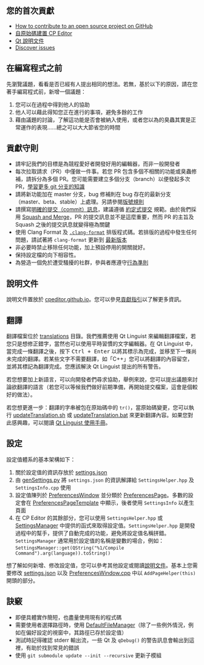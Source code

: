 ## 您的首次貢獻

-   [How to contribute to an open source project on GitHub](https://app.egghead.io/courses/how-to-contribute-to-an-open-source-project-on-github)
-   [自原始碼建置 CP Editor](https://cpeditor.org/docs/installation/build-from-source/)
-   [Qt 說明文件](https://doc.qt.io/)
-   [Discover issues](https://github.com/cpeditor/cpeditor/contribute)

## 在編寫程式之前

先瀏覽議題，看看是否已經有人提出相同的想法。若無，基於以下的原因，請在您著手編寫程式前，新增一個議題：


1.  您可以在過程中得到他人的協助
2.  他人可以藉此得知您正在進行的事項，避免多餘的工作
3.  藉由議題的討論，了解這功能是否會被納入使用，或者您以為的臭蟲其實是正常運作的表現……總之可以大大節省您的時間

## 貢獻守則

-   請牢記我們的目標是為競程愛好者開發好用的編輯器，而非一般開發者
-   每次拉取請求（PR）中僅做一件事。若您 PR 包含多個不相關的功能或臭蟲修補，請拆分為多個 PR。您可能需要建立多個分支（branch）以便發起多次 PR，[學習更多 git 分支的知識](https://learngitbranching.js.org/)
-   請將新功能加在 master 分支，bug 修補則在 bug 存在的最新分支（master、beta、stable）上處理。另請參閱[版號規則](VERSIONING.md)
-   請撰寫[明確的提交（commit）訊息](https://chris.beams.io/posts/git-commit/)，建議遵循 [約定式提交](https://www.conventionalcommits.org/) 規範。由於我們採用 [Squash and Merge](https://docs.github.com/en/free-pro-team@latest/github/collaborating-with-issues-and-pull-requests/about-pull-request-merges#squash-and-merge-your-pull-request-commits)，PR 的提交訊息並不是這麼重要，然而 PR 的主旨及 Squash 之後的提交訊息就變得極為關鍵
-   使用 Clang Format 及 [`.clang-format`](.clang-format) 排版程式碼。若排版的過程中發生任何問題，請試著將 `clang-format` 更新到 [最新版本](https://releases.llvm.org/download.html)
-   非必要時禁止移除任何功能，加上預設停用的開關就好。
-   保持設定檔的向下相容性。
-   為營造一個免於遭受騷擾的社群，參與者應遵守[行為準則](CODE_OF_CONDUCT.md)

## 說明文件

說明文件置放於 [cpeditor.github.io](https://github.com/cpeditor/cpeditor.github.io)。您可以參見[貢獻指引](https://github.com/cpeditor/cpeditor.github.io/blob/hugo/CONTRIBUTING.md)以了解更多資訊。

## 翻譯

翻譯檔案位於 [translations](translations) 目錄。我們推薦使用 Qt Linguist 來編輯翻譯檔案，若您只是想修正錯字，當然也可以使用平時習慣的文字編輯器。在 Qt Linguist 中，當完成一條翻譯之後，按下 <kbd>Ctrl + Enter</kbd> 以將其標示為完成，並移至下一條尚未完成的翻譯。若某些文字不需要翻譯，如「C++」您可以將翻譯的內容留空，並將其標記為翻譯完成。您應該解決 Qt Linguist 提出的所有警告。

若您想要加上新語言，可以向開發者們尋求協助，舉例來說，您可以提出議題來討論欲翻譯的語言（若您可以等候我們做好前期準備，再開始提交檔案，這會是個較好的做法）。

若您想更進一步：翻譯的字串被包在原始碼中的 `tr()`，當原始碼變更，您可以執行 [updateTranslation.sh](tools/updateTranslation.sh) 或 [updateTranslation.bat](tools/updateTranslation.bat) 來更新翻譯內容。如果您對此感興趣，可以閱讀 [Qt Linguist 使用手冊](https://doc.qt.io/qt-5/qtlinguist-index.html)。

## 設定

設定值體系的基本架構如下：

1.  關於設定值的資訊存放於 [settings.json](src/Settings/settings.json)
2.  由 [genSettings.py](src/Settings/genSettings.py) 將 `settings.json` 的資訊解譯給 `SettingsHelper.hpp` 及 `SettingsInfo.cpp` 使用
3.  設定值陳列於 [PreferencesWindow](src/Settings/PreferencesWindow.hpp) 並分類於 [PreferencesPage](src/Settings/PreferencesPage.hpp)。多數的設定會在 [PreferencesPageTemplate](src/Settings/PreferencesPageTemplate.hpp) 中顯示，後者使用 `SettingsInfo` 以產生頁面
4.  在 CP Editor 的其餘部分，您可以使用 `SettingsHelper.hpp` 或 [SettingsManager](src/Settings/SettingsManager.hpp) 中提供的函式來取得設定值。`SettingsHelper.hpp` 是開發過程中的幫手，提供了自動完成的功能，避免將設定值名稱拼錯。`SettingsManager` 通常用於設定值的名稱是變數的場合，例如：`SettingsManager::get(QString("%1/Compile Command").arg(language)).toString()`


想了解如何新增、修改設定值，您可以參考其他設定或閱讀[說明文件](src/Settings/README.md)。基本上您需要修改 [settings.json](src/Settings/settings.json) 以及 [PreferencesWindow.cpp](src/Settings/PreferencesWindow.cpp) 中以 `AddPageHelper(this)` 開頭的部分。

## 訣竅

-   即便具體實作簡短，也盡量使用現有的程式碼
-   需要使用者選擇路徑時，使用 [DefaultFileManager](src/Settings/DefaultPathManager.hpp)（除了一些例外情況，例如在偏好設定的視窗中，其路徑已存於設定值）
-   測試時記得確認 stderr 輸出流，一些 Qt 及 `qDebug()` 的警告訊息會輸出到這裡，有助於找到常見的錯誤
-   使用 `git submodule update --init --recursive` 更新子模組
